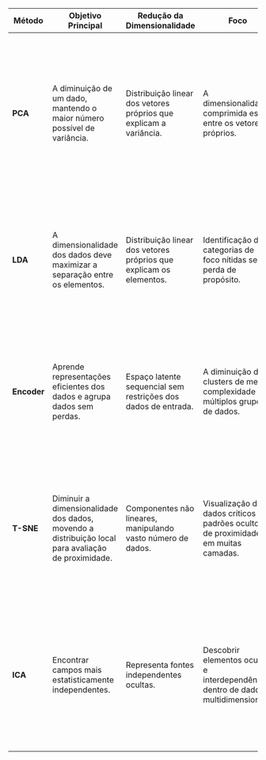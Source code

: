 | **Método** | **Objetivo Principal** | **Redução da Dimensionalidade** | **Foco** | **Pros vs Cons** | **Exemplos em Dados** |
|------------|------------------------|---------------------------------|----------|------------------|-----------------------|
| **PCA** | A diminuição de um dado, mantendo o maior número possível de variância. | Distribuição linear dos vetores próprios que explicam a variância. | A dimensionalidade comprimida está entre os vetores próprios. | <span style="color: green;">Simples, compressão de dados, melhor visualização.</span> <br> <span style="color: red;">Não distingue relações não lineares complicadas ou não alinhadas com os elementos.</span> | Identifica fatores-chave em dados financeiros, simplifica dados que mudam ao longo do tempo, ajudando a prever ou até mesmo influenciar o desempenho de um investimento. |
| **LDA** | A dimensionalidade dos dados deve maximizar a separação entre os elementos. | Distribuição linear dos vetores próprios que explicam os elementos. | Identificação de categorias de foco nítidas sem perda de propósito. | <span style="color: green;">Melhor compressão de dados para modelos supervisionados de classificação.</span> <br> <span style="color: red;">Pouca flexibilidade, requer dados rotulados.</span> | Identifica papéis ou padrões em categorias de risco, ajudando na tomada de decisão sobre investimentos, sugerindo estratégias cognitivas para riscos. |
| **Encoder** | Aprende representações eficientes dos dados e agrupa dados sem perdas. | Espaço latente sequencial sem restrições dos dados de entrada. | A diminuição de clusters de menor complexidade ou múltiplos grupos de dados. | <span style="color: green;">Capaz de reduzir a compressão e melhorar o aprendizado.</span> <br> <span style="color: red;">Pouca precisão na ordem de proximidade, agrupamentos de informação são opacos.</span> | Detecta fraudes e reduz ruídos em dados financeiros. Melhora a qualidade dos dados e a segurança na aplicação, diminuindo tempos e números. |
| **T-SNE** | Diminuir a dimensionalidade dos dados, movendo a distribuição local para avaliação de proximidade. | Componentes não lineares, manipulando vasto número de dados. | Visualização de dados críticos e padrões ocultos de proximidade em muitas camadas. | <span style="color: green;">Graduação visual de complexidade e proximidade, ótima para grandes quantidades de dados.</span> <br> <span style="color: red;">Alta complexidade, difícil de escalar para grandes datasets.</span> | Visualização de clusters em dados de clientes e produtos. Ideal para segmentação de padrões ocultos, ajudando na criação de estratégias de mercado e previsões. |
| **ICA** | Encontrar campos mais estatisticamente independentes. | Representa fontes independentes ocultas. | Descobrir elementos ocultos e interdependências dentro de dados multidimensionais. | <span style="color: green;">Identifica padrões independentes sem dependência linear.</span> <br> <span style="color: red;">Sensível a ruído, a complexidade pode afetar a integração.</span> | Separa influências independentes em transações, como padrões que afetam investimentos, erros críticos em performance, ajudando a descobrir novos insights. |